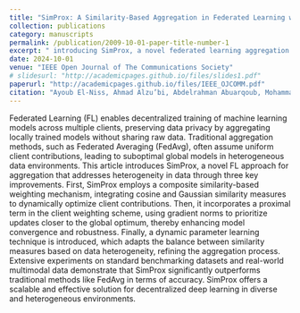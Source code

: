 ```yaml
---
title: "SimProx: A Similarity-Based Aggregation in Federated Learning with Client Weight Optimization"
collection: publications
category: manuscripts
permalink: /publication/2009-10-01-paper-title-number-1
excerpt: " introducing SimProx, a novel federated learning aggregation approach that addresses data heterogeneity and outperforms traditional methods."
date: 2024-10-01
venue: "IEEE Open Journal of The Communications Society"
# slidesurl: "http://academicpages.github.io/files/slides1.pdf"
paperurl: "http://academicpages.github.io/files/IEEE_OJCOMM.pdf"
citation: "Ayoub El-Niss, Ahmad Alzu’bi, Abdelrahman Abuarqoub, Mohammad Hammoudeh, Ammar Muthanna (2024). SimProx: A Similarity-Based Aggregation in Federated Learning with Client Weight Optimization; <i>IEEE Open Journal of The Communications Society</i>."
---
```


Federated Learning (FL) enables decentralized training of machine learning models across multiple clients, preserving data privacy by aggregating locally trained models without sharing raw data. Traditional aggregation methods, such as Federated Averaging (FedAvg), often assume uniform client contributions, leading to suboptimal global models in heterogeneous data environments. This article introduces SimProx, a novel FL approach for aggregation that addresses heterogeneity in data through three key improvements. First, SimProx employs a composite similarity-based weighting mechanism, integrating cosine and Gaussian similarity measures to dynamically optimize client contributions. Then, it incorporates a proximal term in the client weighting scheme, using gradient norms to prioritize updates closer to the global optimum, thereby enhancing model convergence and robustness. Finally, a dynamic parameter learning technique is introduced, which adapts the balance between similarity measures based on data heterogeneity, refining the aggregation process. Extensive experiments on standard benchmarking datasets and real-world multimodal data demonstrate that SimProx significantly outperforms traditional methods like FedAvg in terms of accuracy. SimProx offers a scalable and effective solution for decentralized deep learning in diverse and heterogeneous environments.
